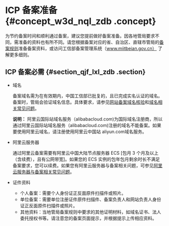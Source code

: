 # ICP 备案准备 {#concept_w3d_nql_zdb .concept}

为节约备案时间和顺利通过备案，建议您提前做好备案准备。因各地管局要求不同，需准备的资料也有所不同。请您根据备案对应的省、自治区、直辖市管局的[备案规则](https://beian.aliyun.com/?spm=a2c4g.750001.765261.5.GoB9kU#MapDataContainer)准备备案资料，或访问工信部备案管理系统（www.miitbeian.gov.cn） 了解更多细则。

## ICP 备案必需 {#section_qjf_lxl_zdb .section}

-   域名

    备案域名需为在有效期内，中国工信部已批复的，且已完成实名认证的域名。备案时，管局会验证域名信息。具体要求，请参见[网站备案域名核验](../../../../intl.zh-CN/常见问题/网站备案域名核验.md#)和[域名相关常见问题](../../../../intl.zh-CN/常见问题/域名.md#)。

    **说明：** 阿里云国际站域名服务（alibabacloud.com\)为国际域名注册商，所以通过阿里云国际站域名服务（alibabacloud.com\)注册的域名不能备案。如果要使用阿里云域名，请注册使用阿里云中国站 aliyun.com域名服务。

-   阿里云服务器

    通过阿里云备案需要有阿里云中国大陆节点服务器 ECS \[包月 3 个月及以上（含续费），且有公网带宽\]。如果您的 ECS 实例的包年包月剩余时长不满足备案要求，您可以续费。如果您有阿里云服务器与备案相关问题，可参见[阿里云服务器与备案相关常见问题](../../../../intl.zh-CN/常见问题/阿里云服务器与备案.md#)。

-   证件资料

    -   个人备案：需要个人身份证正反面原件扫描件或照片。
    -   单位备案：需要单位注册证件原件扫描件、备案负责人和网站负责人身份证正反面原件扫描件或照片。
    -   其他资料：当地管局备案规则中要求的其他证明材料，如域名证书、法人委托授权书等。请注意您的备案页面提示，并根据提示上传相应资料。

